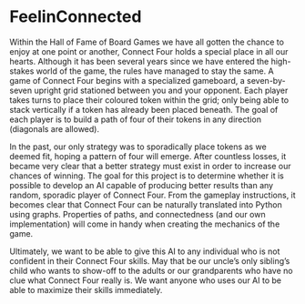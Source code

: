 # FeelinConnected
Within the Hall of Fame of Board Games we have all gotten the chance to enjoy at one point or another, Connect Four holds a special place in all our hearts. Although it has been several years since we have entered the high-stakes world of the game, the rules have managed to stay the same. A game of Connect Four begins with a specialized gameboard, a seven-by-seven upright grid stationed between you and your opponent. Each player takes turns to place their coloured token within the grid; only being able to stack vertically if a token has already been placed beneath. The goal of each player is to build a path of four of their tokens in any direction (diagonals are allowed).

In the past, our only strategy was to sporadically place tokens as we deemed fit, hoping a pattern of four will emerge. After countless losses, it became very clear that a better strategy must exist in order to increase our chances of winning. The goal for this project is to determine whether it is possible to develop an AI capable of producing better results than any random, sporadic player of Connect Four. From the gameplay instructions, it becomes clear that Connect Four can be naturally translated into Python using graphs. Properties of paths, and connectedness (and our own implementation) will come in handy when creating the mechanics of the game. 

Ultimately, we want to be able to give this AI to any individual who is not confident in their Connect Four skills. May that be our uncle’s only sibling’s child who wants to show-off to the adults or our grandparents who have no clue what Connect Four really is. We want anyone who uses our AI to be able to maximize their skills immediately.
